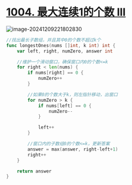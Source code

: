 # [1004. 最大连续1的个数 III](https://leetcode.cn/problems/max-consecutive-ones-iii/)

![image-20241209221802830](https://like-a.oss-cn-beijing.aliyuncs.com/img/image-20241209221802830.png)

```go
//找出最长子数组，并且其中0的个数不超过k个
func longestOnes(nums []int, k int) int {
	var left, right, numZero, answer int

	//维护一个滑动窗口，确保窗口内0的个数<=k
	for right < len(nums) {
		if nums[right] == 0 {
			numZero++
		}

		//如果0的个数大于k，则左指针移动，出窗口
		for numZero > k {
			if nums[left] == 0 {
				numZero--
			}

			left++
		}

		//窗口内的子数组0的个数<=k，更新答案
		answer = max(answer, right-left+1)
		right++
	}

	return answer
}
```


